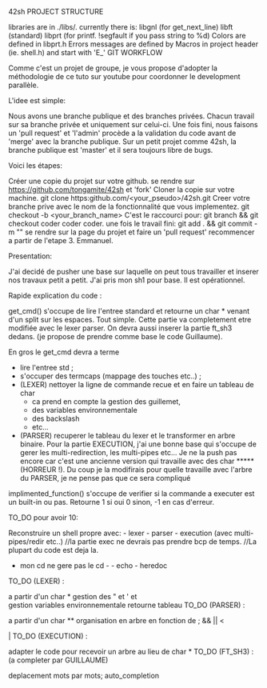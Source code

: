 42sh
PROJECT STRUCTURE

libraries are in ./libs/. currently there is:
libgnl (for get_next_line)
libft (standard)
libprt (for printf. !segfault if you pass string to %d)
Colors are defined in libprt.h
Errors messages are defined by Macros in project header (ie. shell.h) and start with 'E_'
GIT WORKFLOW

Comme c'est un projet de groupe, je vous propose d'adopter la méthodologie de ce tuto sur youtube pour coordonner le development parallèle.

L'idee est simple:

Nous avons une branche publique et des branches privées.
Chacun travail sur sa branche privée et uniquement sur celui-ci. Une fois fini, nous faisons un 'pull request' et 'l'admin' procède a la validation du code avant de 'merge' avec la branche publique.
Sur un petit projet comme 42sh, la branche publique est 'master' et il sera toujours libre de bugs.

Voici les étapes:

Créer une copie du projet sur votre github.
se rendre sur <https://github.com/tongamite/42sh> et 'fork'
Cloner la copie sur votre machine.
git clone https:github.com/<your_pseudo>/42sh.git
Creer votre branche prive avec le nom de la fonctionnalité que vous implementez.
git checkout -b <your_branch_name>
C'est le raccourci pour:
git branch <name> && git checkout <name>
coder coder coder.
une fois le travail fini:
git add . && git commit -m "<quick summary>"
se rendre sur la page du projet et faire un 'pull request'
recommencer a partir de l'etape 3.
Emmanuel.

Presentation:

J'ai decidé de pusher une base sur laquelle on peut tous travailler et inserer nos travaux petit a petit. J'ai pris mon sh1 pour base. Il est opérationnel.

Rapide explication du code :

get_cmd() s'occupe de lire l'entree standard et retourne un char * venant d'un split sur les espaces. Tout simple. Cette partie va completement etre modifiée avec le lexer parser. On devra aussi inserer la partie ft_sh3 dedans. (je propose de prendre comme base le code Guillaume).

En gros le get_cmd devra a terme

- lire l'entree std ;
- s'occuper des termcaps (mappage des touches etc..) ;
- (LEXER) nettoyer la ligne de commande recue et en faire un tableau de char
    - ca prend en compte la gestion des guillemet,
    - des variables environnementale
    - des backslash
    - etc...
- (PARSER) recuperer le tableau du lexer et le transformer en arbre binaire.
Pour la partie EXECUTION, j'ai une bonne base qui s'occupe de gerer les multi-redirection, les multi-pipes etc... Je ne la push pas encore car c'est une ancienne version qui travaille avec des char ***** (HORREUR !). Du coup je la modifirais pour quelle travaille avec l'arbre du PARSER, je ne pense pas que ce sera compliqué

implimented_function() s'occupe de verifier si la commande a executer est un built-in ou pas. Retourne 1 si oui 0 sinon, -1 en cas d'erreur.

TO_DO pour avoir 10:

Reconstruire un shell propre avec: - lexer - parser - execution (avec multi-pipes/redir etc..)
//la partie exec ne devrais pas prendre bcp de temps.
//La plupart du code est deja la.
- mon cd ne gere pas le cd - - echo - heredoc

TO_DO (LEXER) :

a partir d'un char *
gestion des " et ' et \
gestion variables environnementale
retourne tableau
TO_DO (PARSER) :

a partir d'un char **
organisation en arbre en fonction de
;
&&
||
<
>
>>
|
TO_DO (EXECUTION) :

adapter le code pour recevoir un arbre au lieu de char *
TO_DO (FT_SH3) : (a completer par GUILLAUME)

deplacement mots par mots;
auto_completion
